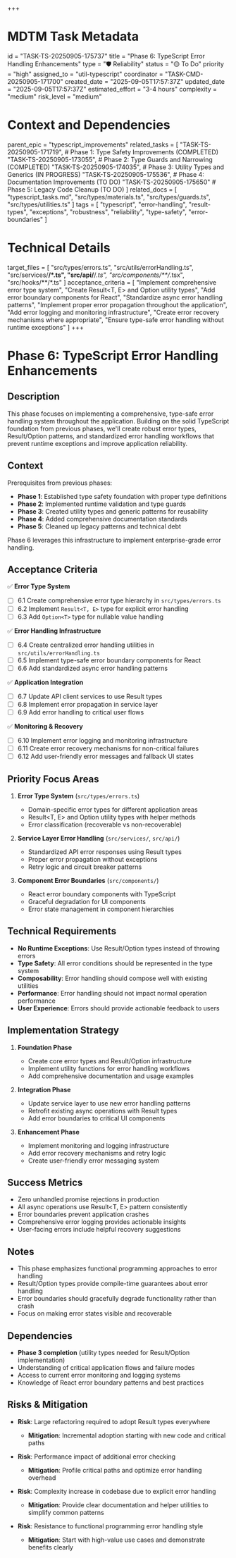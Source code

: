 +++
# MDTM Task Metadata
id = "TASK-TS-20250905-175737"
title = "Phase 6: TypeScript Error Handling Enhancements"
type = "🛡️ Reliability"
status = "🟡 To Do"
priority = "high"
assigned_to = "util-typescript"
coordinator = "TASK-CMD-20250905-171700"
created_date = "2025-09-05T17:57:37Z"
updated_date = "2025-09-05T17:57:37Z"
estimated_effort = "3-4 hours"
complexity = "medium"
risk_level = "medium"

# Context and Dependencies
parent_epic = "typescript_improvements"
related_tasks = [
    "TASK-TS-20250905-171719", # Phase 1: Type Safety Improvements (COMPLETED)
    "TASK-TS-20250905-173055", # Phase 2: Type Guards and Narrowing (COMPLETED)
    "TASK-TS-20250905-174035", # Phase 3: Utility Types and Generics (IN PROGRESS)
    "TASK-TS-20250905-175536", # Phase 4: Documentation Improvements (TO DO)
    "TASK-TS-20250905-175650"  # Phase 5: Legacy Code Cleanup (TO DO)
]
related_docs = [
    "typescript_tasks.md",
    "src/types/materials.ts",
    "src/types/guards.ts",
    "src/types/utilities.ts"
]
tags = [
    "typescript", "error-handling", "result-types", "exceptions", 
    "robustness", "reliability", "type-safety", "error-boundaries"
]

# Technical Details
target_files = [
    "src/types/errors.ts",
    "src/utils/errorHandling.ts",
    "src/services/**/*.ts",
    "src/api/**/*.ts",
    "src/components/**/*.tsx",
    "src/hooks/**/*.ts"
]
acceptance_criteria = [
    "Implement comprehensive error type system",
    "Create Result<T, E> and Option<T> utility types",
    "Add error boundary components for React",
    "Standardize async error handling patterns",
    "Implement proper error propagation throughout the application",
    "Add error logging and monitoring infrastructure",
    "Create error recovery mechanisms where appropriate",
    "Ensure type-safe error handling without runtime exceptions"
]
+++

# Phase 6: TypeScript Error Handling Enhancements

## Description

This phase focuses on implementing a comprehensive, type-safe error handling system throughout the application. Building on the solid TypeScript foundation from previous phases, we'll create robust error types, Result/Option patterns, and standardized error handling workflows that prevent runtime exceptions and improve application reliability.

## Context

Prerequisites from previous phases:
- **Phase 1**: Established type safety foundation with proper type definitions
- **Phase 2**: Implemented runtime validation and type guards
- **Phase 3**: Created utility types and generic patterns for reusability
- **Phase 4**: Added comprehensive documentation standards
- **Phase 5**: Cleaned up legacy patterns and technical debt

Phase 6 leverages this infrastructure to implement enterprise-grade error handling.

## Acceptance Criteria

✅ **Error Type System**
- [ ] 6.1 Create comprehensive error type hierarchy in `src/types/errors.ts`
- [ ] 6.2 Implement `Result<T, E>` type for explicit error handling
- [ ] 6.3 Add `Option<T>` type for nullable value handling

✅ **Error Handling Infrastructure**
- [ ] 6.4 Create centralized error handling utilities in `src/utils/errorHandling.ts`
- [ ] 6.5 Implement type-safe error boundary components for React
- [ ] 6.6 Add standardized async error handling patterns

✅ **Application Integration**
- [ ] 6.7 Update API client services to use Result types
- [ ] 6.8 Implement error propagation in service layer
- [ ] 6.9 Add error handling to critical user flows

✅ **Monitoring & Recovery**
- [ ] 6.10 Implement error logging and monitoring infrastructure
- [ ] 6.11 Create error recovery mechanisms for non-critical failures
- [ ] 6.12 Add user-friendly error messages and fallback UI states

## Priority Focus Areas

1. **Error Type System** (`src/types/errors.ts`)
   - Domain-specific error types for different application areas
   - Result<T, E> and Option<T> utility types with helper methods
   - Error classification (recoverable vs non-recoverable)

2. **Service Layer Error Handling** (`src/services/`, `src/api/`)
   - Standardized API error responses using Result types
   - Proper error propagation without exceptions
   - Retry logic and circuit breaker patterns

3. **Component Error Boundaries** (`src/components/`)
   - React error boundary components with TypeScript
   - Graceful degradation for UI components
   - Error state management in component hierarchies

## Technical Requirements

- **No Runtime Exceptions**: Use Result/Option types instead of throwing errors
- **Type Safety**: All error conditions should be represented in the type system
- **Composability**: Error handling should compose well with existing utilities
- **Performance**: Error handling should not impact normal operation performance
- **User Experience**: Errors should provide actionable feedback to users

## Implementation Strategy

1. **Foundation Phase**
   - Create core error types and Result/Option infrastructure
   - Implement utility functions for error handling workflows
   - Add comprehensive documentation and usage examples

2. **Integration Phase**
   - Update service layer to use new error handling patterns
   - Retrofit existing async operations with Result types
   - Add error boundaries to critical UI components

3. **Enhancement Phase**
   - Implement monitoring and logging infrastructure
   - Add error recovery mechanisms and retry logic
   - Create user-friendly error messaging system

## Success Metrics

- Zero unhandled promise rejections in production
- All async operations use Result<T, E> pattern consistently
- Error boundaries prevent application crashes
- Comprehensive error logging provides actionable insights
- User-facing errors include helpful recovery suggestions

## Notes

- This phase emphasizes functional programming approaches to error handling
- Result/Option types provide compile-time guarantees about error handling
- Error boundaries should gracefully degrade functionality rather than crash
- Focus on making error states visible and recoverable

## Dependencies

- **Phase 3 completion** (utility types needed for Result/Option implementation)
- Understanding of critical application flows and failure modes
- Access to current error monitoring and logging systems
- Knowledge of React error boundary patterns and best practices

## Risks & Mitigation

- **Risk**: Large refactoring required to adopt Result types everywhere
  - **Mitigation**: Incremental adoption starting with new code and critical paths

- **Risk**: Performance impact of additional error checking
  - **Mitigation**: Profile critical paths and optimize error handling overhead

- **Risk**: Complexity increase in codebase due to explicit error handling
  - **Mitigation**: Provide clear documentation and helper utilities to simplify common patterns

- **Risk**: Resistance to functional programming error handling style
  - **Mitigation**: Start with high-value use cases and demonstrate benefits clearly